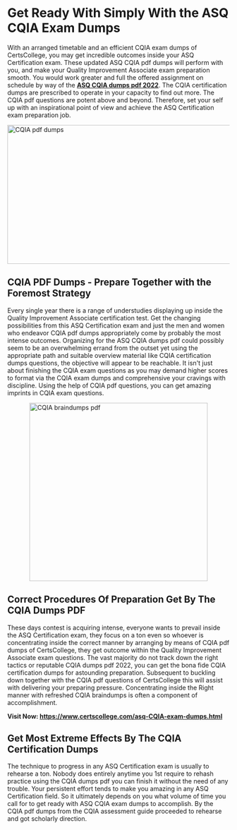 <h1><strong>Get Ready With Simply With the ASQ CQIA Exam Dumps&nbsp;</strong></h1>
<p><span style="font-weight: 400;">With an arranged timetable and an efficient  CQIA exam dumps of CertsCollege, you may get incredible outcomes inside your ASQ Certification exam. These updated ASQ CQIA pdf dumps will perform with you, and make your Quality Improvement Associate exam preparation smooth. You would work greater and full the offered assignment on schedule by way of the <strong><a href="https://www.certscollege.com/asq-CQIA-exam-dumps.html">ASQ CQIA dumps pdf 2022</a></strong>. The CQIA certification dumps are prescribed to operate in your capacity to find out more. The  CQIA pdf questions are potent above and beyond. Therefore, set your self up with an inspirational point of view and achieve the ASQ Certification exam preparation job.&nbsp;</span></p>
<p><span style="font-weight: 400;"><img style="display: block; margin-left: auto; margin-right: auto;" src="https://i.ibb.co/CPDK3ps/Yellow-and-Blue-Initiative-Blog-Banner.png" alt="CQIA pdf dumps" width="559" height="315" /></span></p>
<h2><strong>CQIA PDF Dumps - Prepare Together with the Foremost Strategy</strong></h2>
<p><span style="font-weight: 400;">Every single year there is a range of understudies displaying up inside the Quality Improvement Associate certification test. Get the changing possibilities from this ASQ Certification exam and just the men and women who endeavor CQIA pdf dumps appropriately come by probably the most intense outcomes. Organizing for the ASQ CQIA dumps pdf could possibly seem to be an overwhelming errand from the outset yet using the appropriate path and suitable overview material like CQIA certification dumps questions, the objective will appear to be reachable. It isn't just about finishing the CQIA exam questions as you may demand higher scores to format via the CQIA exam dumps and comprehensive your cravings with discipline. Using the help of CQIA pdf questions, you can get amazing imprints in CQIA exam questions.</span></p>
<p><span style="font-weight: 400;"><a href="https://tinyurl.com/ya3osaz3"><img style="display: block; margin-left: auto; margin-right: auto;" src="https://i.ibb.co/9tMrhdY/Teacher-Appreciation-Invitation.png" alt="CQIA braindumps pdf " width="404" height="404" /></a></span></p>
<h2><strong>Correct Procedures Of Preparation Get By The CQIA Dumps PDF</strong></h2>
<p><span style="font-weight: 400;">These days contest is acquiring intense, everyone wants to prevail inside the ASQ Certification exam, they focus on a ton even so whoever is concentrating inside the correct manner by arranging by means of CQIA pdf dumps of CertsCollege, they get outcome within the Quality Improvement Associate exam questions. The vast majority do not track down the right tactics or reputable CQIA dumps pdf 2022, you can get the bona fide CQIA certification dumps for astounding preparation. Subsequent to buckling down together with the  CQIA pdf questions of CertsCollege this will assist with delivering your preparing pressure. Concentrating inside the Right manner with refreshed CQIA braindumps is often a component of accomplishment.</span></p>
<p><span style="font-weight: 400;"><strong>Visit Now: <a href="https://www.certscollege.com/asq-CQIA-exam-dumps.html">https://www.certscollege.com/asq-CQIA-exam-dumps.html</a></strong></span></p>
<h2><strong>Get Most Extreme Effects By The CQIA Certification Dumps</strong></h2>
<p><span style="font-weight: 400;">The technique to progress in any ASQ Certification exam is usually to rehearse a ton. Nobody does entirely anytime you 1st require to rehash practice using the CQIA dumps pdf you can finish it without the need of any trouble. Your persistent effort tends to make you amazing in any ASQ Certification field. So it ultimately depends on you what volume of time you call for to get ready with ASQ CQIA exam dumps to accomplish. By the CQIA pdf dumps from the CQIA assessment guide proceeded to rehearse and got scholarly direction.</span></p>

